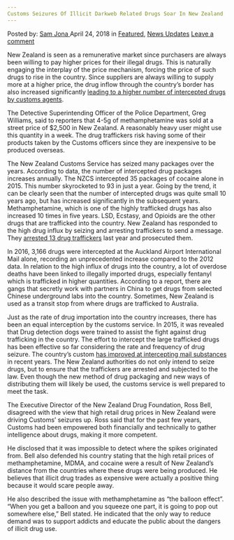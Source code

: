 ```yaml
---
Customs Seizures Of Illicit Darkweb Related Drugs Soar In New Zealand
---
```

<article class="post-listing post-25485 post type-post status-publish format-standard has-post-thumbnail hentry 
 tag-customs tag-darkweb tag-illicit tag-seizures tag-soar tag-zealand">
<div class="post-inner">
<span>Posted by: <a href="https://www.deepdotweb.com/author/samjona/" title="">Sam Jona </a></span>
<span>April 24, 2018</span>
<span>in <a href="https://www.deepdotweb.com/category/deepdot-news/" rel="category tag">Featured</a>, <a href="https://www.deepdotweb.com/category/news-updates/" rel="category tag">News Updates</a></span>
<span><a href="https://www.deepdotweb.com/2018/04/24/customs-seizures-of-illicit-darkweb-related-drugs-soar-in-new-zealand/#respond">Leave a comment</a></span>


<p>New Zealand is seen as a remunerative market since purchasers are always been willing to pay higher prices for their illegal drugs. This is naturally engaging the interplay of the price mechanism, forcing the price of such drugs to rise in the country. Since suppliers are always willing to supply more at a higher price, the drug inflow through the country’s border has also increased significantly <a href="http://www.nzherald.co.nz/nz/news/article.cfm?c_id=1&amp;objectid=12026833">leading to a higher number of intercepted drugs by customs agents</a>.</p>
<p>The Detective Superintending Officer of the Police Department, Greg Williams, said to reporters that 4-5g of methamphetamine was sold at a street price of $2,500 in New Zealand. A reasonably heavy user might use this quantity in a week. The drug traffickers risk having some of their products taken by the Customs officers since they are inexpensive to be produced overseas.</p>
<p>The New Zealand Customs Service has seized many packages over the years. According to data, the number of intercepted drug packages increases annually. The NZCS intercepted 35 packages of cocaine alone in 2015. This number skyrocketed to 93 in just a year. Going by the trend, it can be clearly seen that the number of intercepted drugs was quite small 10 years ago, but has increased significantly in the subsequent years. Methamphetamine, which is one of the highly trafficked drugs has also increased 10 times in five years. LSD, Ecstasy, and Opioids are the other drugs that are trafficked into the country. New Zealand has responded to the high drug influx by seizing and arresting traffickers to send a message. They <a href="https://www.deepdotweb.com/2017/08/22/operation-tiger-13-arrested-facing-drug-charges-new-zealand/">arrested 13 drug traffickers</a> last year and prosecuted them.</p>
<p>In 2016, 3,166 drugs were intercepted at the Auckland Airport International Mail alone, recording an unprecedented increase compared to the 2012 data. In relation to the high influx of drugs into the country, a lot of overdose deaths have been linked to illegally imported drugs, especially fentanyl which is trafficked in higher quantities. According to a report, there are gangs that secretly work with partners in China to get drugs from selected Chinese underground labs into the country. Sometimes, New Zealand is used as a transit stop from where drugs are trafficked to Australia.</p>
<p>Just as the rate of drug importation into the country increases, there has been an equal interception by the customs service. In 2015, it was revealed that Drug detection dogs were trained to assist the fight against drug trafficking in the country. The effort to intercept the large trafficked drugs has been effective so far considering the rate and frequency of drug seizure. The country’s custom <a href="https://www.deepdotweb.com/2017/04/16/new-zealand-improves-intercepting-mailed-substances/">has improved at intercepting mail substances</a> in recent years. The New Zealand authorities do not only intend to seize drugs, but to ensure that the traffickers are arrested and subjected to the law. Even though the new method of drug packaging and new ways of distributing them will likely be used, the customs service is well prepared to meet the task.</p>
<p>The Executive Director of the New Zealand Drug Foundation, Ross Bell, disagreed with the view that high retail drug prices in New Zealand were driving Customs&#8217; seizures up. Ross said that for the past few years, Customs had been empowered both financially and technically to gather intelligence about drugs, making it more competent.</p>
<p>He disclosed that it was impossible to detect where the spikes originated from. Bell also defended his country stating that the high retail prices of methamphetamine, MDMA, and cocaine were a result of New Zealand&#8217;s distance from the countries where these drugs were being produced. He believes that illicit drug trades as expensive were actually a positive thing because it would scare people away.</p>
<p>He also described the issue with methamphetamine as &#8220;the balloon effect&#8221;. &#8220;When you get a balloon and you squeeze one part, it is going to pop out somewhere else,&#8221; Bell stated. He indicated that the only way to reduce demand was to support addicts and educate the public about the dangers of illicit drug use.</p>
</div>
<span style="display:none"><a href="https://www.deepdotweb.com/tag/customs/" rel="tag">customs</a> <a href="https://www.deepdotweb.com/tag/darkweb/" rel="tag">darkweb</a>  <a href="https://www.deepdotweb.com/tag/illicit/" rel="tag">illicit</a> <a href="https://www.deepdotweb.com/tag/related/" rel="tag">related</a> <a href="https://www.deepdotweb.com/tag/seizures/" rel="tag">seizures</a> <a href="https://www.deepdotweb.com/tag/soar/" rel="tag">soar</a> <a href="https://www.deepdotweb.com/tag/zealand/" rel="tag">zealand</a></span> <span style="display:none" class="updated">2018-04-24<a href="https://www.deepdotweb.com/author/samjona/" title="Posts by Sam Jona" rel="author">Sam Jona</a></strong></div>
</div>
</article>

